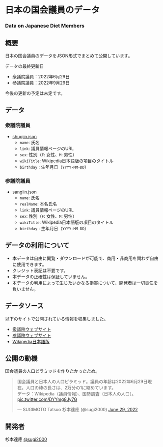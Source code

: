 # 日本の国会議員のデータ
### Data on Japanese Diet Members

## 概要

日本の国会議員のデータをJSON形式でまとめて公開しています。

データの最終更新日

- 衆議院議員：2022年6月29日
- 参議院議員：2022年9月29日

今後の更新の予定は未定です。

## データ

### 衆議院議員
  - [shugiin.json](./2022-06-29/shugiin.json)
    - `name`: 氏名
    - `link`: 議員情報ページのURL
    - `sex`: 性別（`F`: 女性、`M`: 男性）
    - `wikiTitle`: Wikipedia日本語版の項目のタイトル
    - `birthday` : 生年月日（`YYYY-MM-DD`）

### 参議院議員
  - [sangiin.json](./2022-09-29/sangiin.json)
    - `name`: 氏名
    - `realName`: 本名氏名
    - `link`: 議員情報ページのURL
    - `sex`: 性別（`F`: 女性、`M`: 男性）
    - `wikiTitle`: Wikipedia日本語版の項目のタイトル
    - `birthday` : 生年月日（`YYYY-MM-DD`）

## データの利用について

- 本データは自由に閲覧・ダウンロードが可能で、商用・非商用を問わず自由に使用できます。
- クレジット表記は不要です。
- 本データの正確性は保証していません。
- 本データの利用によって生じたいかなる損害について、開発者は一切責任を負いません。

## データソース

以下のサイトで公開されている情報を収集しました。

- [衆議院ウェブサイト](https://www.shugiin.go.jp/)
- [参議院ウェブサイト](https://www.sangiin.go.jp/)
- [Wikipedia日本語版](https://ja.wikipedia.org/)

## 公開の動機

国会議員の人口ピラミッドを作りたかったため。

<blockquote class="twitter-tweet" data-conversation="none" data-dnt="true"><p lang="ja" dir="ltr">国会議員と日本人の人口ピラミッド。議員の年齢は2022年6月29日現在。人口の棒の長さは、2万分の1に縮めています。<br>データ：Wikipedia（議員情報）、国勢調査（日本人の人口）。 <a href="https://t.co/DYYmg8Jy7G">pic.twitter.com/DYYmg8Jy7G</a></p>&mdash; SUGIMOTO Tatsuo 杉本達應 (@sugi2000) <a href="https://twitter.com/sugi2000/status/1542069371962814464?ref_src=twsrc%5Etfw">June 29, 2022</a></blockquote>

## 開発者

杉本達應 [@sugi2000](https://twitter.com/sugi2000/)
